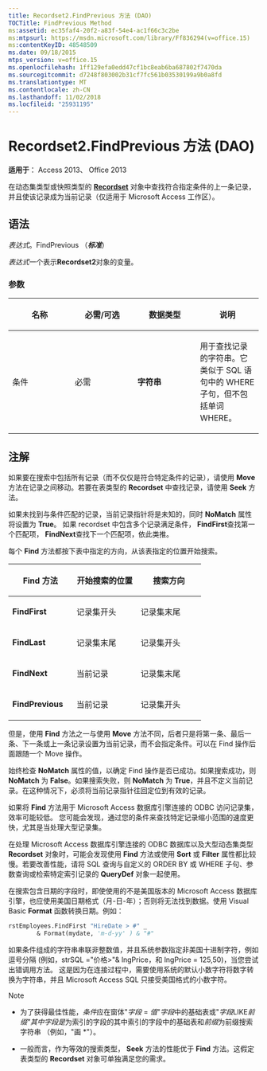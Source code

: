 ```yaml
---
title: Recordset2.FindPrevious 方法 (DAO)
TOCTitle: FindPrevious Method
ms:assetid: ec35faf4-20f2-a83f-54e4-ac1f66c3c2be
ms:mtpsurl: https://msdn.microsoft.com/library/Ff836294(v=office.15)
ms:contentKeyID: 48548509
ms.date: 09/18/2015
mtps_version: v=office.15
ms.openlocfilehash: 1ff129efa0edd47cf1bc8eab6ba687802f7470da
ms.sourcegitcommit: d7248f803002b31cf7fc561b03530199a9b0a8fd
ms.translationtype: MT
ms.contentlocale: zh-CN
ms.lasthandoff: 11/02/2018
ms.locfileid: "25931195"
---
```

# <a name="recordset2findprevious-method-dao"></a>Recordset2.FindPrevious 方法 (DAO)


**适用于**： Access 2013、 Office 2013

在动态集类型或快照类型的 **[Recordset](recordset-object-dao.md)** 对象中查找符合指定条件的上一条记录，并且使该记录成为当前记录（仅适用于 Microsoft Access 工作区）。

## <a name="syntax"></a>语法

*表达式*。FindPrevious （***标准***）

*表达式*一个表示**Recordset2**对象的变量。

### <a name="parameters"></a>参数

<table>
<colgroup>
<col style="width: 25%" />
<col style="width: 25%" />
<col style="width: 25%" />
<col style="width: 25%" />
</colgroup>
<thead>
<tr class="header">
<th><p>名称</p></th>
<th><p>必需/可选</p></th>
<th><p>数据类型</p></th>
<th><p>说明</p></th>
</tr>
</thead>
<tbody>
<tr class="odd">
<td><p>条件</p></td>
<td><p>必需</p></td>
<td><p><strong>字符串</strong></p></td>
<td><p>用于查找记录的字符串。它类似于 SQL 语句中的 WHERE 子句，但不包括单词 WHERE。</p></td>
</tr>
</tbody>
</table>


## <a name="remarks"></a>注解

如果要在搜索中包括所有记录（而不仅仅是符合特定条件的记录），请使用 **Move** 方法在记录之间移动。若要在表类型的 **Recordset** 中查找记录，请使用 **Seek** 方法。

如果未找到与条件匹配的记录，当前记录指针将是未知的，同时 **NoMatch** 属性将设置为 **True**。 如果 recordset 中包含多个记录满足条件， **FindFirst**查找第一个匹配项， **FindNext**查找下一个匹配项，依此类推。

每个 **Find** 方法都按下表中指定的方向，从该表指定的位置开始搜索。

<table>
<colgroup>
<col style="width: 33%" />
<col style="width: 33%" />
<col style="width: 33%" />
</colgroup>
<thead>
<tr class="header">
<th><p>Find 方法</p></th>
<th><p>开始搜索的位置</p></th>
<th><p>搜索方向</p></th>
</tr>
</thead>
<tbody>
<tr class="odd">
<td><p><strong>FindFirst</strong></p></td>
<td><p>记录集开头</p></td>
<td><p>记录集末尾</p></td>
</tr>
<tr class="even">
<td><p><strong>FindLast</strong></p></td>
<td><p>记录集末尾</p></td>
<td><p>记录集开头</p></td>
</tr>
<tr class="odd">
<td><p><strong>FindNext</strong></p></td>
<td><p>当前记录</p></td>
<td><p>记录集末尾</p></td>
</tr>
<tr class="even">
<td><p><strong>FindPrevious</strong></p></td>
<td><p>当前记录</p></td>
<td><p>记录集开头</p></td>
</tr>
</tbody>
</table>


但是，使用 **Find** 方法之一与使用 **Move** 方法不同，后者只是将第一条、最后一条、下一条或上一条记录设置为当前记录，而不会指定条件。可以在 Find 操作后面跟随一个 Move 操作。

始终检查 **NoMatch** 属性的值，以确定 Find 操作是否已成功。如果搜索成功，则 **NoMatch** 为 **False**。如果搜索失败，则 **NoMatch** 为 **True**，并且不定义当前记录。在这种情况下，必须将当前记录指针往回定位到有效的记录。

如果将 **Find** 方法用于 Microsoft Access 数据库引擎连接的 ODBC 访问记录集，效率可能较低。 您可能会发现，通过您的条件来查找特定记录缩小范围的速度更快，尤其是当处理大型记录集。

在处理 Microsoft Access 数据库引擎连接的 ODBC 数据库以及大型动态集类型 **Recordset** 对象时，可能会发现使用 **Find** 方法或使用 **Sort** 或 **Filter** 属性都比较慢。若要改善性能，请将 SQL 查询与自定义的 ORDER BY 或 WHERE 子句、参数查询或检索特定索引记录的 **QueryDef** 对象一起使用。

在搜索包含日期的字段时，即使使用的不是美国版本的 Microsoft Access 数据库引擎，也应使用美国日期格式（月-日-年）；否则将无法找到数据。使用 Visual Basic **Format** 函数转换日期。例如：

```vb
rstEmployees.FindFirst "HireDate > #" _ 
        & Format(mydate, 'm-d-yy' ) & "#" 
```

如果条件组成的字符串串联非整数值，并且系统参数指定非美国十进制字符，例如逗号分隔 (例如，strSQL ="价格\>"& lngPrice，和 lngPrice = 125,50)，当您尝试出错调用方法。 这是因为在连接过程中，需要使用系统的默认小数字符将数字转换为字符串，并且 Microsoft Access SQL 只接受美国格式的小数字符。


> [!NOTE]
> <UL>
> <LI>
> <P>为了获得最佳性能，<EM>条件</EM>应在窗体"<EM>字段</EM> = <EM>值</EM>"<EM>字段</EM>中的基础表或"<EM>字段</EM>LIKE<EM>前缀"其中<EM>字段</EM>是</EM>为索引的字段的其中索引的字段中的基础表和<EM>前缀</EM>为前缀搜索字符串 （例如，"画 *"）。</P>
> <LI>
> <P>一般而言，作为等效的搜索类型， <STRONG>Seek</STRONG> 方法的性能优于 <STRONG>Find</STRONG> 方法。这假定表类型的 <STRONG>Recordset</STRONG> 对象可单独满足您的需求。</P></LI></UL>


